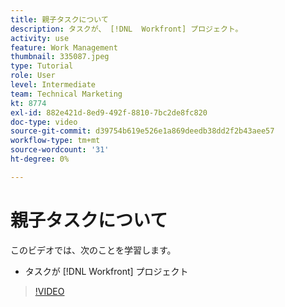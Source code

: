 ```yaml
---
title: 親子タスクについて
description: タスクが、 [!DNL  Workfront] プロジェクト。
activity: use
feature: Work Management
thumbnail: 335087.jpeg
type: Tutorial
role: User
level: Intermediate
team: Technical Marketing
kt: 8774
exl-id: 882e421d-8ed9-492f-8810-7bc2de8fc820
doc-type: video
source-git-commit: d39754b619e526e1a869deedb38dd2f2b43aee57
workflow-type: tm+mt
source-wordcount: '31'
ht-degree: 0%

---
```


# 親子タスクについて

このビデオでは、次のことを学習します。

* タスクが [!DNL Workfront] プロジェクト

>[!VIDEO](https://video.tv.adobe.com/v/335087/?quality=12)
